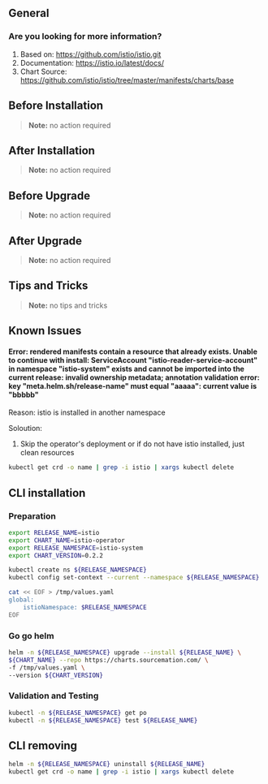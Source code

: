 ## General

### Are you looking for more information?

1. Based on: https://github.com/istio/istio.git
2. Documentation: https://istio.io/latest/docs/
3. Chart Source: https://github.com/istio/istio/tree/master/manifests/charts/base


## Before Installation


> **Note:**
> no action required

## After Installation

> **Note:**
> no action required

## Before Upgrade

> **Note:**
> no action required

## After Upgrade

> **Note:**
> no action required


## Tips and Tricks

> **Note:**
> no tips and tricks


## Known Issues

#### Error: rendered manifests contain a resource that already exists. Unable to continue with install: ServiceAccount "istio-reader-service-account" in namespace "istio-system" exists and cannot be imported into the current release: invalid ownership metadata; annotation validation error: key "meta.helm.sh/release-name" must equal "aaaaa": current value is "bbbbb"

Reason: istio is installed in another namespace

Soloution:

1. Skip the operator's deployment or if do not have istio installed, just clean resources

```bash
kubectl get crd -o name | grep -i istio | xargs kubectl delete
```

## CLI installation

### Preparation

```bash
export RELEASE_NAME=istio
export CHART_NAME=istio-operator
export RELEASE_NAMESPACE=istio-system
export CHART_VERSION=0.2.2

kubectl create ns ${RELEASE_NAMESPACE}
kubectl config set-context --current --namespace ${RELEASE_NAMESPACE}

cat << EOF > /tmp/values.yaml
global:
    istioNamespace: $RELEASE_NAMESPACE
EOF
```

### Go go helm

``` bash
helm -n ${RELEASE_NAMESPACE} upgrade --install ${RELEASE_NAME} \
${CHART_NAME} --repo https://charts.sourcemation.com/ \
-f /tmp/values.yaml \
--version ${CHART_VERSION}
```

### Validation and Testing

```bash
kubectl -n ${RELEASE_NAMESPACE} get po
kubectl -n ${RELEASE_NAMESPACE} test ${RELEASE_NAME}
```

## CLI removing

```bash
helm -n ${RELEASE_NAMESPACE} uninstall ${RELEASE_NAME}
kubectl get crd -o name | grep -i istio | xargs kubectl delete
```
